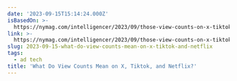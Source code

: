 ```yaml
---
date: '2023-09-15T15:14:24.000Z'
isBasedOn: >-
  https://nymag.com/intelligencer/2023/09/those-view-counts-on-x-tiktok-and-netflix-be-skeptical.html
link: >-
  https://nymag.com/intelligencer/2023/09/those-view-counts-on-x-tiktok-and-netflix-be-skeptical.html
slug: 2023-09-15-what-do-view-counts-mean-on-x-tiktok-and-netflix
tags:
  - ad tech
title: 'What Do View Counts Mean on X, Tiktok, and Netflix?'
---
```


